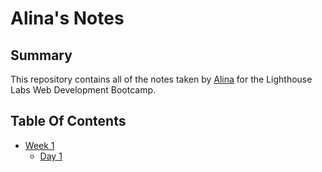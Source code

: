 # Alina's Notes
## Summary
This repository contains all of the notes taken by [Alina](https://github.com/Lalika31253/lighthouse-web-notes/commits/main) for the Lighthouse Labs Web Development Bootcamp.

## Table Of Contents
* [Week 1](/Week_1)
  * [Day 1](/Week_1/Day_1/)